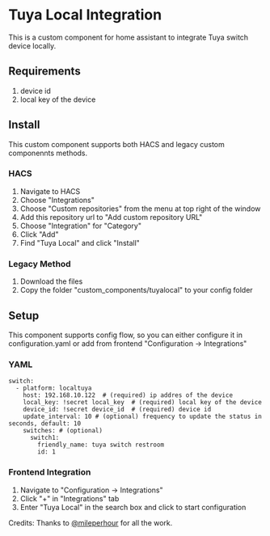 # Tuya Local Integration
This is a custom component for home assistant to integrate Tuya switch device locally. 

## Requirements
1. device id 
1. local key of the device

## Install 
This custom component supports both HACS and legacy custom componennts methods. 

### HACS 
1. Navigate to HACS
1. Choose "Integrations"
1. Choose "Custom repositories" from the menu at top right of the window
1. Add this repository url to "Add custom repository URL" 
1. Choose "Integration" for "Category"
1. Click "Add" 
1. Find "Tuya Local" and click "Install"

### Legacy Method
1. Download the files
1. Copy the folder "custom_components/tuyalocal"  to your config folder


## Setup
This component supports config flow, so you can either configure it in configuration.yaml or add from frontend "Configuration -> Integrations"

### YAML
```
switch:
  - platform: localtuya
    host: 192.168.10.122  # (required) ip addres of the device
    local_key: !secret local_key  # (required) local key of the device
    device_id: !secret device_id  # (required) device id 
    update_interval: 10 # (optional) frequency to update the status in seconds, default: 10
    switches: # (optional) 
      switch1:
        friendly_name: tuya switch restroom
        id: 1

```

### Frontend Integration
1. Navigate to "Configuration -> Integrations"
1. Click "+" in "Integrations" tab
1. Enter "Tuya Local" in the search box and click to start configuration



Credits: Thanks to [@mileperhour](https://github.com/mileperhour/localtuya-homeassistant) for all the work.
